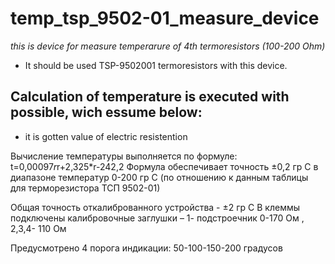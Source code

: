 # temp_tsp_9502-01_measure_device
*this is device for measure temperarure of 4th termoresistors (100-200 Ohm)*

- It should be used TSP-9502001 termoresistors with this device.
## Calculation of temperature is executed with possible, wich essume below:
- it is gotten value of electric resistention

Вычисление температуры выполняется по формуле: t=0,00097*r*r+2,325*r-242,2
Формула обеспечивает точность ±0,2 гр С в диапазоне температур 0-200 гр С
(по отношению к данным таблицы для терморезистора ТСП 9502-01)

Общая точность откалиброванного устройства - ±2 гр С
В клеммы подключены калибровочные заглушки –
1- подстроечник 0-170 Ом , 2,3,4- 110 Ом

Предусмотрено 4 порога индикации:
50-100-150-200 градусов

